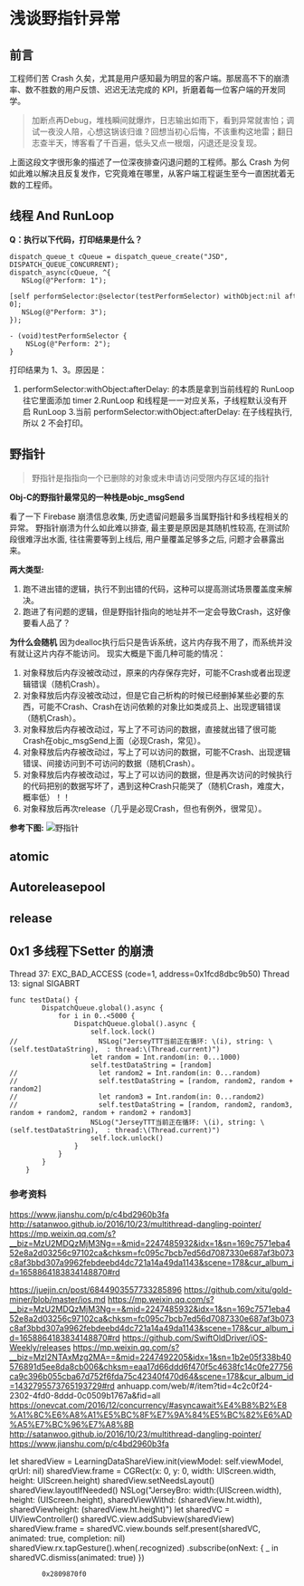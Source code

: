 # 浅谈野指针异常

## 前言
工程师们苦 Crash 久矣，尤其是用户感知最为明显的客户端。那居高不下的崩溃率、数不胜数的用户反馈、迟迟无法完成的 KPI，折磨着每一位客户端的开发同学。

> 加断点再Debug，堆栈瞬间就爆炸，日志输出如雨下，看到异常就害怕；调试一夜没人陪，心想这锅该归谁？回想当初心后悔，不该重构这地雷；翻日志查半天，博客看了千百遍，低头又点一根烟，闪退还是没复现。

上面这段文字很形象的描述了一位深夜排查闪退问题的工程师。那么 Crash 为何如此难以解决且反复发作，它究竟难在哪里，从客户端工程诞生至今一直困扰着无数的工程师。

## 线程 And RunLoop

**Q：执行以下代码，打印结果是什么？**
```
dispatch_queue_t cQueue = dispatch_queue_create("JSD", DISPATCH_QUEUE_CONCURRENT);
dispatch_async(cQueue, ^{
   NSLog(@"Perform: 1");
   [self performSelector:@selector(testPerformSelector) withObject:nil afterDelay: 0];
   NSLog(@"Perform: 3");
});

- (void)testPerformSelector {
    NSLog(@"Perform: 2");
}

```

打印结果为 1、3。原因是：
1. performSelector:withObject:afterDelay: 的本质是拿到当前线程的 RunLoop 往它里面添加 timer
2.RunLoop 和线程是一一对应关系，子线程默认没有开启 RunLoop
3.当前 performSelector:withObject:afterDelay: 在子线程执行, 所以 2 不会打印。


## 野指针

>野指针是指指向一个已删除的对象或未申请访问受限内存区域的指针

**Obj-C的野指针最常见的一种栈是objc_msgSend**

看了一下 Firebase 崩溃信息收集, 历史遗留问题最多当属野指针和多线程相关的异常。
野指针崩溃为什么如此难以排查, 最主要是原因是其随机性较高, 在测试阶段很难浮出水面, 往往需要等到上线后, 用户量覆盖足够多之后, 问题才会暴露出来。

**两大类型:**

1. 跑不进出错的逻辑，执行不到出错的代码，这种可以提高测试场景覆盖度来解决。
2. 跑进了有问题的逻辑，但是野指针指向的地址并不一定会导致Crash，这好像要看人品了？

**为什么会随机**
因为dealloc执行后只是告诉系统，这片内存我不用了，而系统并没有就让这片内存不能访问。
现实大概是下面几种可能的情况：

1. 对象释放后内存没被改动过，原来的内存保存完好，可能不Crash或者出现逻辑错误（随机Crash）。
2. 对象释放后内存没被改动过，但是它自己析构的时候已经删掉某些必要的东西，可能不Crash、Crash在访问依赖的对象比如类成员上、出现逻辑错误（随机Crash）。
3. 对象释放后内存被改动过，写上了不可访问的数据，直接就出错了很可能Crash在objc_msgSend上面（必现Crash，常见）。
4. 对象释放后内存被改动过，写上了可以访问的数据，可能不Crash、出现逻辑错误、间接访问到不可访问的数据（随机Crash）。
5. 对象释放后内存被改动过，写上了可以访问的数据，但是再次访问的时候执行的代码把别的数据写坏了，遇到这种Crash只能哭了（随机Crash，难度大，概率低）！！
6. 对象释放后再次release（几乎是必现Crash，但也有例外，很常见）。

**参考下图:**
![野指针](https://upload-images.jianshu.io/upload_images/68070-cf1c2444137fa0db.png?imageMogr2/auto-orient/strip|imageView2/2/format/webp====)

## atomic


## Autoreleasepool

## release 

## 0x1 多线程下Setter 的崩溃

Thread 37: EXC_BAD_ACCESS (code=1, address=0x1fcd8dbc9b50)
Thread 13: signal SIGABRT

```
func testData() {
        DispatchQueue.global().async {
            for i in 0..<5000 {
                DispatchQueue.global().async {
                    self.lock.lock()
//                    NSLog("JerseyTTT当前正在循环: \(i), string: \(self.testDataString),  : thread:\(Thread.current)")
                    let random = Int.random(in: 0...1000)
                    self.testDataString = [random]
//                    let random2 = Int.random(in: 0...random)
//                    self.testDataString = [random, random2, random + random2]
//                    let random3 = Int.random(in: 0...random2)
//                    self.testDataString = [random, random2, random3, random + random2, random + random2 + random3]
                    NSLog("JerseyTTT当前正在循环: \(i), string: \(self.testDataString),  : thread:\(Thread.current)")
                    self.lock.unlock()
                }
            }
        }
    }
```

### 参考资料

https://www.jianshu.com/p/c4bd2960b3fa
http://satanwoo.github.io/2016/10/23/multithread-dangling-pointer/
https://mp.weixin.qq.com/s?__biz=MzU2MDQzMjM3Ng==&mid=2247485932&idx=1&sn=169c7571eba452e8a2d03256c97102ca&chksm=fc095c7bcb7ed56d7087330e687af3b073c8af3bbd307a9962febdeebd4dc721a14a49da1143&scene=178&cur_album_id=1658864183834148870#rd




https://juejin.cn/post/6844903557733285896
https://github.com/xitu/gold-miner/blob/master/ios.md
https://mp.weixin.qq.com/s?__biz=MzU2MDQzMjM3Ng==&mid=2247485932&idx=1&sn=169c7571eba452e8a2d03256c97102ca&chksm=fc095c7bcb7ed56d7087330e687af3b073c8af3bbd307a9962febdeebd4dc721a14a49da1143&scene=178&cur_album_id=1658864183834148870#rd
https://github.com/SwiftOldDriver/iOS-Weekly/releases
https://mp.weixin.qq.com/s?__biz=MzI2NTAxMzg2MA==&mid=2247492205&idx=1&sn=1b2e05f338b40576891d5ee8da8cb006&chksm=eaa17d66ddd6f470f5c4638fc14c0fe27756ca9c396b055cba67d752f6fda75c42340f470d64&scene=178&cur_album_id=1432795573765193729#rd
anhuapp.com/web/#/item?tid=4c2c0f24-2302-4fd0-8ddd-0c0509b1767a&fid=all
https://onevcat.com/2016/12/concurrency/#asyncawait%E4%B8%B2%E8%A1%8C%E6%A8%A1%E5%BC%8F%E7%9A%84%E5%BC%82%E6%AD%A5%E7%BC%96%E7%A8%8B
http://satanwoo.github.io/2016/10/23/multithread-dangling-pointer/
https://www.jianshu.com/p/c4bd2960b3fa





let sharedView = LearningDataShareView.init(viewModel: self.viewModel, qrUrl: nil)
        sharedView.frame = CGRect(x: 0, y: 0, width: UIScreen.width, height: UIScreen.height)
        sharedView.setNeedsLayout()
        sharedView.layoutIfNeeded()
        NSLog("JerseyBro: width:\(UIScreen.width), height: \(UIScreen.height), sharedViewWithd: \(sharedView.ht.width), sharedViewheight: \(sharedView.ht.height)")
        let sharedVC = UIViewController()
        sharedVC.view.addSubview(sharedView)
        sharedView.frame = sharedVC.view.bounds
        self.present(sharedVC, animated: true, completion: nil)
        sharedView.rx.tapGesture().when(.recognized)
            .subscribe(onNext: { _ in
                sharedVC.dismiss(animated: true)
            })
            
            
            
            
            
            
            0x2809870f0

